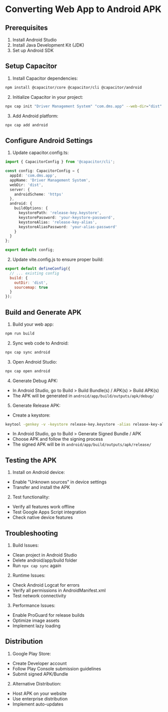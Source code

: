 # Converting Web App to Android APK

## Prerequisites
1. Install Android Studio
2. Install Java Development Kit (JDK)
3. Set up Android SDK

## Setup Capacitor

1. Install Capacitor dependencies:
```bash
npm install @capacitor/core @capacitor/cli @capacitor/android
```

2. Initialize Capacitor in your project:
```bash
npx cap init "Driver Management System" "com.dms.app" --web-dir="dist"
```

3. Add Android platform:
```bash
npx cap add android
```

## Configure Android Settings

1. Update capacitor.config.ts:
```typescript
import { CapacitorConfig } from '@capacitor/cli';

const config: CapacitorConfig = {
  appId: 'com.dms.app',
  appName: 'Driver Management System',
  webDir: 'dist',
  server: {
    androidScheme: 'https'
  },
  android: {
    buildOptions: {
      keystorePath: 'release-key.keystore',
      keystorePassword: 'your-keystore-password',
      keystoreAlias: 'release-key-alias',
      keystoreAliasPassword: 'your-alias-password'
    }
  }
};

export default config;
```

2. Update vite.config.js to ensure proper build:
```javascript
export default defineConfig({
  // ... existing config
  build: {
    outDir: 'dist',
    sourcemap: true
  }
});
```

## Build and Generate APK

1. Build your web app:
```bash
npm run build
```

2. Sync web code to Android:
```bash
npx cap sync android
```

3. Open Android Studio:
```bash
npx cap open android
```

4. Generate Debug APK:
- In Android Studio, go to Build > Build Bundle(s) / APK(s) > Build APK(s)
- The APK will be generated in `android/app/build/outputs/apk/debug/`

5. Generate Release APK:
- Create a keystore:
```bash
keytool -genkey -v -keystore release-key.keystore -alias release-key-alias -keyalg RSA -keysize 2048 -validity 10000
```
- In Android Studio, go to Build > Generate Signed Bundle / APK
- Choose APK and follow the signing process
- The signed APK will be in `android/app/build/outputs/apk/release/`

## Testing the APK

1. Install on Android device:
- Enable "Unknown sources" in device settings
- Transfer and install the APK

2. Test functionality:
- Verify all features work offline
- Test Google Apps Script integration
- Check native device features

## Troubleshooting

1. Build Issues:
- Clean project in Android Studio
- Delete android/app/build folder
- Run `npx cap sync` again

2. Runtime Issues:
- Check Android Logcat for errors
- Verify all permissions in AndroidManifest.xml
- Test network connectivity

3. Performance Issues:
- Enable ProGuard for release builds
- Optimize image assets
- Implement lazy loading

## Distribution

1. Google Play Store:
- Create Developer account
- Follow Play Console submission guidelines
- Submit signed APK/Bundle

2. Alternative Distribution:
- Host APK on your website
- Use enterprise distribution
- Implement auto-updates